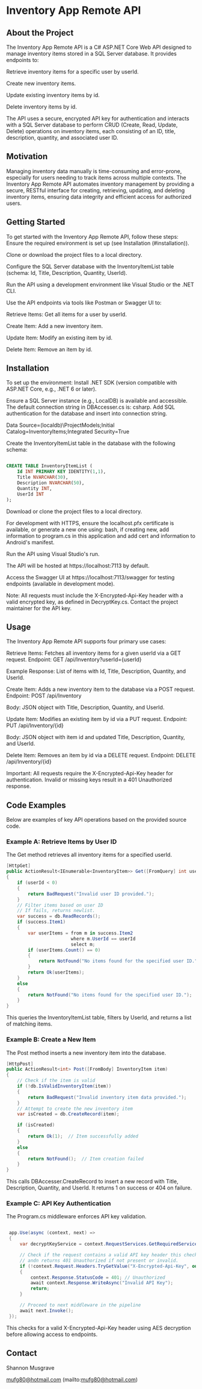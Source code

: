 # Inventory App Remote API

## About the Project

The Inventory App Remote API is a C# ASP.NET Core Web API designed to manage inventory items stored in a SQL Server database. It provides endpoints to:

Retrieve inventory items for a specific user by userId.

Create new inventory items.

Update existing inventory items by id.

Delete inventory items by id.

The API uses a secure, encrypted API key for authentication and interacts with a SQL Server database to perform CRUD (Create, Read, Update, Delete) operations on inventory items, each consisting of an ID, title, description, quantity, and associated user ID.

## Motivation

Managing inventory data manually is time-consuming and error-prone, especially for users needing to track items across multiple contexts. The Inventory App Remote API automates inventory management by providing a secure, RESTful interface for creating, retrieving, updating, and deleting inventory items, ensuring data integrity and efficient access for authorized users.

## Getting Started
To get started with the Inventory App Remote API, follow these steps:
Ensure the required environment is set up (see Installation (#installation)).

Clone or download the project files to a local directory.

Configure the SQL Server database with the InventoryItemList table (schema: Id, Title, Description, Quantity, UserId).

Run the API using a development environment like Visual Studio or the .NET CLI.

Use the API endpoints via tools like Postman or Swagger UI to:

Retrieve Items: Get all items for a user by userId.


Create Item: Add a new inventory item.


Update Item: Modify an existing item by id.


Delete Item: Remove an item by id.


## Installation

To set up the environment:
Install .NET SDK (version compatible with ASP.NET Core, e.g., .NET 6 or later).

Ensure a SQL Server instance (e.g., LocalDB) is available and accessible. The default connection string in DBAccesser.cs is:
csharp. Add SQL authentication for the database and insert into connection string.

Data Source=(localdb)\ProjectModels;Initial Catalog=InventoryItems;Integrated Security=True

Create the InventoryItemList table in the database with the following schema:
```sql

CREATE TABLE InventoryItemList (
    Id INT PRIMARY KEY IDENTITY(1,1),
    Title NVARCHAR(30),
    Description NVARCHAR(50),
    Quantity INT,
    UserId INT
);
```
Download or clone the project files to a local directory.

For development with HTTPS, ensure the localhost.pfx certificate is available, or generate a new one using:
bash, if creating new, add information to program.cs in this application and add cert and information to Android's manifest.

Run the API using Visual Studio's run.

The API will be hosted at https://localhost:7113 by default.

Access the Swagger UI at https://localhost:7113/swagger for testing endpoints (available in development mode).

Note: All requests must include the X-Encrypted-Api-Key header with a valid encrypted key, as defined in DecryptKey.cs. Contact the project maintainer for the API key.

## Usage

The Inventory App Remote API supports four primary use cases:

Retrieve Items: Fetches all inventory items for a given userId via a GET request.
Endpoint: GET /api/Inventory?userId={userId}

Example Response: List of items with Id, Title, Description, Quantity, and UserId.

Create Item: Adds a new inventory item to the database via a POST request.
Endpoint: POST /api/Inventory

Body: JSON object with Title, Description, Quantity, and UserId.

Update Item: Modifies an existing item by id via a PUT request.
Endpoint: PUT /api/Inventory/{id}

Body: JSON object with item id and updated Title, Description, Quantity, and UserId.

Delete Item: Removes an item by id via a DELETE request.
Endpoint: DELETE /api/Inventory/{id}

Important: All requests require the X-Encrypted-Api-Key header for authentication. Invalid or missing keys result in a 401 Unauthorized response.

## Code Examples

Below are examples of key API operations based on the provided source code.

### Example A: Retrieve Items by User ID

The Get method retrieves all inventory items for a specified userId.
```csharp
[HttpGet]
public ActionResult<IEnumerable<InventoryItem>> Get([FromQuery] int userId)
{
    if (userId < 0)
    {
        return BadRequest("Invalid user ID provided.");
    }
    // Filter items based on user ID
    // If fails, returns newlist.
    var success = db.ReadRecords();
    if (success.Item1)
    {
        var userItems = from m in success.Item2
                        where m.UserId == userId
                        select m;
        if (userItems.Count() == 0)
        {
            return NotFound("No items found for the specified user ID.");
        }
        return Ok(userItems);
    }
    else
    {
        return NotFound("No items found for the specified user ID.");
    }
}

```
This queries the InventoryItemList table, filters by UserId, and returns a list of matching items.

### Example B: Create a New Item

The Post method inserts a new inventory item into the database.
```csharp
[HttpPost]
public ActionResult<int> Post([FromBody] InventoryItem item)
{
    // Check if the item is valid
    if (!db.IsValidInventoryItem(item))
    {
        return BadRequest("Invalid inventory item data provided.");
    }
    // Attempt to create the new inventory item
    var isCreated = db.CreateRecord(item);

    if (isCreated)
    {
        return Ok(1);  // Item successfully added
    }
    else
    {
        return NotFound();  // Item creation failed
    }
}
```
This calls DBAccesser.CreateRecord to insert a new record with Title, Description, Quantity, and UserId. It returns 1 on success or 404 on failure.

### Example C: API Key Authentication

The Program.cs middleware enforces API key validation.
```csharp

 app.Use(async (context, next) =>
 {
     var decryptKeyService = context.RequestServices.GetRequiredService<DecryptKey>();

     // Check if the request contains a valid API key header this checks that the api key has been sent by android device
     // andn returns 401 Unauthorized if not present or invalid.
     if (!context.Request.Headers.TryGetValue("X-Encrypted-Api-Key", out var apiKey) || !decryptKeyService.IsValidKey(apiKey))
     {
         context.Response.StatusCode = 401; // Unauthorized
         await context.Response.WriteAsync("Invalid API Key");
         return;
     }

     // Proceed to next middleware in the pipeline
     await next.Invoke();
 });
```
This checks for a valid X-Encrypted-Api-Key header using AES decryption before allowing access to endpoints.

## Contact

Shannon Musgrave

mufg80@hotmail.com (mailto:mufg80@hotmail.com)

